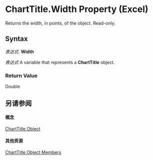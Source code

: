 
# ChartTitle.Width Property (Excel)

Returns the width, in points, of the object. Read-only.


## Syntax

 _表达式_. **Width**

 _表达式_ A variable that represents a **ChartTitle** object.


### Return Value

Double


## 另请参阅


#### 概念


[ChartTitle Object](e0a10650-66dd-dd33-e9ba-5a5c0f78f2c3.md)
#### 其他资源


[ChartTitle Object Members](http://msdn.microsoft.com/library/289a6f65-7f65-c394-b641-bfd0daf14a1a%28Office.15%29.aspx)
